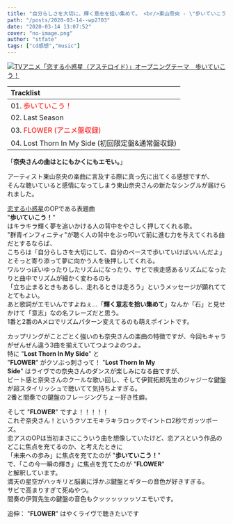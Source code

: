 ```yaml
---
title: "自分らしさを大切に、輝く意志を拾い集めて。 <br/>東山奈央 - \"歩いていこう！\"感想"
path: "/posts/2020-03-14--wp2703"
date: "2020-03-14 13:07:52"
cover: "no-image.png"
author: "stfate"
tags: ["cd感想","music"]
---
```


<style type="text/css">
<!--
p {white-space: pre-wrap};
-->
</style>

<a href="http://www.amazon.co.jp/exec/obidos/ASIN/B0841WTMKN" name="amazletlink" target="_blank" rel="noopener noreferrer"><img src="https://images-fe.ssl-images-amazon.com/images/I/51S06eYBhLL._SL160_.jpg" alt="TVアニメ「恋する小惑星（アステロイド）」オープニングテーマ　歩いていこう！" style="border: none;"></a>

<table>
<thead>
<tr>
<th align="left">Tracklist</th>
</tr>
</thead>
<tbody>
<tr>
<td align="left">01. <font color="red">歩いていこう！</font></td>
</tr>
<tr>
<td align="left">02. Last Season</td>
</tr>
<tr>
<td align="left">03. <font color="red">FLOWER (アニメ盤収録)</font></td>
</tr>
<tr>
<td align="left">04. Lost Thorn In My Side (初回限定盤&amp;通常盤収録)</td>
</tr>
</tbody>
</table>

「<strong>奈央さんの曲はとにもかくにもエモい。</strong>」

アーティスト東山奈央の楽曲に言及する際に真っ先に出てくる感想ですが、
そんな聴いていると感情になってしまう東山奈央さんの新たなシングルが届けられました。

<a href="http://koiastv.com/">恋する小惑星</a>のOPである表題曲 "<strong>歩いていこう！</strong>" はキラキラ輝く夢を追いかける人の背中をやさしく押してくれる歌。
"群青インフィニティ"が聴く人の背中をぶっ叩いて前に進む力を与えてくれる曲だとするならば、
こちらは「自分らしさを大切にして、自分のペースで歩いていけばいいんだよ」とそっと寄り添って夢に向かう人を後押ししてくれる。
ワルツっぽいゆったりしたリズムになったり、サビで疾走感あるリズムになったりと曲中でリズムが細かく変わるのも
「立ち止まるときもあるし、走れるときは走ろう」というメッセージが顕れててとてもよい。
あと歌詞がエモいんですよねぇ…「<strong>輝く意志を拾い集めて</strong>」なんか「石」と見せかけて「意志」なの名フレーズだと思う。
1番と2番のAメロでリズムパターン変えてるのも萌えポイントです。

カップリングがことごとく強いのも奈央さんの楽曲の特徴ですが、今回もキャラがぜんぜん違う3曲を揃えていてつよつよのつよ。
特に "<strong>Lost Thorn In My Side</strong>" と "<strong>FLOWER</strong>" がクソぶっ刺さって！
"<strong>Lost Thorn In My Side</strong>" はライヴでの奈央さんのダンスが楽しみになる曲ですが、
ビート感と奈央さんのクールな歌い回し、そして伊賀拓郎先生のジャジーな鍵盤が超スタイリッシュで聴いてて気持ちよすぎる。
2番と間奏での鍵盤のフレージングちょー好き性癖。

そして "<strong>FLOWER</strong>" ですよ！！！！！
これぞ奈央さん！というクソエモキラキラロックでイントロ2秒でガッツポーズ。
恋アスのOPは当初まさにこういう曲を想像していたけど、恋アスという作品のどこに焦点を充てるのか、と考えたときに
「未来への歩み」に焦点を充てたのが "<strong>歩いていこう！</strong>" で、「この今一瞬の輝き」に焦点を充てたのが "<strong>FLOWER</strong>" と解釈しています。
満天の星空がハッキリと脳裏に浮かぶ鍵盤とギターの音色が好きすぎる。
サビで高まりすぎて死ぬやつ。
間奏の伊賀先生の鍵盤の音色もクッッッッッッソエモいです。

追伸： "<strong>FLOWER</strong>" はやくライヴで聴きたいです